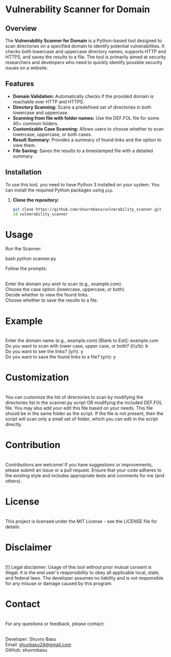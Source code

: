# Vulnerability Scanner for Domain

## Overview

The **Vulnerability Scanner for Domain** is a Python-based tool designed to scan directories on a specified domain to identify potential vulnerabilities. It checks both lowercase and uppercase directory names, supports HTTP and HTTPS, and saves the results to a file. The tool is primarily aimed at security researchers and developers who need to quickly identify possible security issues on a website.

## Features

- **Domain Validation:** Automatically checks if the provided domain is reachable over HTTP and HTTPS.
- **Directory Scanning:** Scans a predefined set of directories in both lowercase and uppercase.
- **Scanning from file with folder names:** Use the DEF.FOL file for some 40+ common folders.
- **Customizable Case Scanning:** Allows users to choose whether to scan lowercase, uppercase, or both cases.
- **Result Summary:** Provides a summary of found links and the option to view them.
- **File Saving:** Saves the results to a timestamped file with a detailed summary.

## Installation

To use this tool, you need to have Python 3 installed on your system. You can install the required Python packages using `pip`.

1. **Clone the repository:**
   ```bash
   git clone https://github.com/shuvrobasu/vulnerability_scanner.git
   cd vulnerability_scanner
# Usage

Run the Scanner:

bash 
python scanner.py

Follow the prompts:

<br>Enter the domain you wish to scan (e.g., example.com).
<br>Choose the case option (lowercase, uppercase, or both).
<br>Decide whether to view the found links.
<br>Choose whether to save the results to a file.

# Example

<br>Enter the domain name (e.g., example.com) [Blank to Exit]: example.com
<br>Do you want to scan with lower case, upper case, or both? (l/u/b): b
<br>Do you want to see the links? (y/n): y
<br>Do you want to save the found links to a file? (y/n): y

# Customization 
<br>You can customize the list of directories to scan by modifying the directories list in the scanner.py script OR modifying the included DEF.FOL file. You may also add your edit this file based on your needs. This file should be in the same folder as the script. If the file is not present, then the script will scan only a small set of folder, which you can edit in the script directly. 

# Contribution
<br>Contributions are welcome! If you have suggestions or improvements, please submit an issue or a pull request. Ensure that your code adheres to the existing style and includes appropriate tests and comments for me (and others).

# License
<br>This project is licensed under the MIT License - see the LICENSE file for details.

# Disclaimer
<br>[!] Legal disclaimer: Usage of this tool without prior mutual consent is illegal. It is the end user's responsibility to obey all applicable local, state, and federal laws. The developer assumes no liability and is not responsible for any misuse or damage caused by this program.

# Contact
<br>For any questions or feedback, please contact:

<br>Developer: Shuvro Basu
<br>Email: shuvbasu24@gmail.com
<br>GitHub: shuvrobasu
